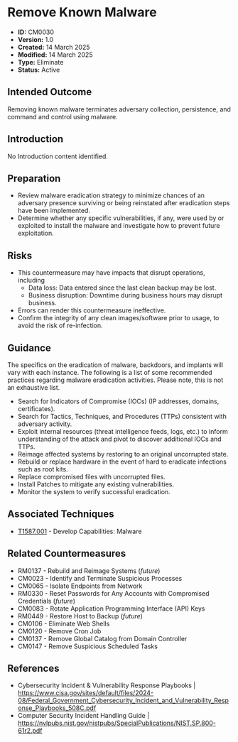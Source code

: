 # Remove Known Malware

* **ID:** CM0030
* **Version:** 1.0
* **Created:** 14 March 2025
* **Modified:** 14 March 2025
* **Type:** Eliminate
* **Status:** Active

## Intended Outcome

Removing known malware terminates adversary collection, persistence, and
command and control using malware.

## Introduction

No Introduction content identified.

## Preparation

- Review malware eradication strategy to minimize chances of an adversary presence surviving or being reinstated after eradication steps have been implemented.
- Determine whether any specific vulnerabilities, if any, were used by or exploited to install the malware and investigate how to prevent future exploitation.

## Risks

- This countermeasure may have impacts that disrupt operations, including
    - Data loss: Data entered since the last clean backup may be lost.
    - Business disruption: Downtime during business hours may disrupt business.
- Errors can render this countermeasure ineffective.
- Confirm the integrity of any clean images/software prior to usage, to avoid the risk of re-infection.

## Guidance

The specifics on the eradication of malware, backdoors, and implants will vary with each instance. The following is a list of some recommended practices regarding malware eradication activities. Please note, this is not an exhaustive list.
- Search for Indicators of Compromise (IOCs) (IP addresses, domains, certificates).
- Search for Tactics, Techniques, and Procedures (TTPs) consistent with adversary activity.
- Exploit internal resources (threat intelligence feeds, logs, etc.) to inform understanding of the attack and pivot to discover additional IOCs and TTPs.
- Reimage affected systems by restoring to an original uncorrupted state.
- Rebuild or replace hardware in the event of hard to eradicate infections such as root kits.
- Replace compromised files with uncorrupted files.
- Install Patches to mitigate any existing vulnerabilities.
- Monitor the system to verify successful eradication.

## Associated Techniques

- [T1587.001](https://attack.mitre.org/techniques/T1587/001) - Develop Capabilities: Malware

## Related Countermeasures

- RM0137 - Rebuild and Reimage Systems (*future*)
- CM0023 - Identify and Terminate Suspicious Processes
- CM0065 - Isolate Endpoints from Network
- RM0330 - Reset Passwords for Any Accounts with Compromised Credentials (*future*)
- CM0083 - Rotate Application Programming Interface (API) Keys
- RM0449 - Restore Host to Backup (*future*)
- CM0106 - Eliminate Web Shells
- CM0120 - Remove Cron Job
- CM0137 - Remove Global Catalog from Domain Controller
- CM0147 - Remove Suspicious Scheduled Tasks

## References

- Cybersecurity Incident & Vulnerability Response Playbooks | <https://www.cisa.gov/sites/default/files/2024-08/Federal_Government_Cybersecurity_Incident_and_Vulnerability_Response_Playbooks_508C.pdf>
- Computer Security Incident Handling Guide | <https://nvlpubs.nist.gov/nistpubs/SpecialPublications/NIST.SP.800-61r2.pdf>

